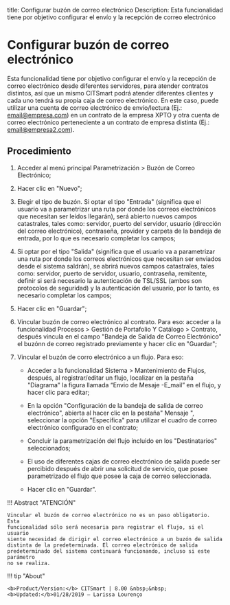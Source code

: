 title:  Configurar buzón de correo electrónico 
Description: Esta funcionalidad tiene por objetivo configurar el envío y la recepción de correo electrónico
# Configurar buzón de correo electrónico

Esta funcionalidad tiene por objetivo configurar el envío y la recepción de correo electrónico desde diferentes servidores, para atender contratos distintos, así que un mismo CITSmart podrá atender diferentes clientes y cada uno tendrá su propia caja de correo electrónico. En este caso, puede utilizar una cuenta de correo electrónico de envío/lectura (Ej.: email@empresa.com) en un contrato de la empresa XPTO y otra cuenta de correo electrónico perteneciente a un contrato de empresa distinta (Ej.: email@empresa2.com).

Procedimiento
-------------

1.  Acceder al menú principal Parametrización \> Buzón de Correo Electrónico;

2.  Hacer clic en "Nuevo";

3.  Elegir el tipo de buzón. Si optar el tipo "Entrada" (significa que el
    usuario va a parametrizar una ruta por donde los correos electrónicos que
    necesitan ser leídos llegarán), será abierto nuevos campos catastrales,
    tales como: servidor, puerto del servidor, usuario (dirección del correo
    electrónico), contraseña, provider y carpeta de la bandeja de entrada, por
    lo que es necesario completar los campos;

4.  Si optar por el tipo "Salida" (significa que el usuario va a parametrizar
    una ruta por donde los correos electrónicos que necesitan ser enviados desde
    el sistema saldrán), se abrirá nuevos campos catastrales, tales como:
    servidor, puerto de servidor, usuario, contraseña, remitente, definir si
    será necesario la autenticación de TSL/SSL (ambos son protocolos de
    seguridad) y la autenticación del usuario, por lo tanto, es necesario
    completar los campos;

5.  Hacer clic en "Guardar";

6.  Vincular buzón de correo electrónico al contrato. Para eso: acceder a la
    funcionalidad Procesos \> Gestión de Portafolio Y Catálogo \> Contrato,
    después vincula en el campo "Bandeja de Salida de Correo Electrónico" el
    buzónn de correo registrado previamente y hacer clic en "Guardar";

7.  Vincular el buzón de corro electrónico a un flujo. Para eso:

    -   Acceder a la funcionalidad Sistema \> Mantenimiento de Flujos, después,
        al registrar/editar un flujo, localizar en la pestaña "Diagrama"
        la figura llamada “Envio de Mesaje -E_mail” en el flujo, y hacer clic
        para editar;

    -   En la opción "Configuración de la bandeja de salida de correo
        electrónico", abierta al hacer clic en la pestaña" Mensaje ",
        seleccionar la opción "Específica" para utilizar el cuadro de correo
        electrónico configurado en el contrato;

    -   Concluir la parametrización del flujo incluido en los "Destinatarios"
        seleccionados;

    -   El uso de diferentes cajas de correo electrónico de salida puede ser
        percibido después de abrir una solicitud de servicio, que posee
        parametrizado el flujo que posee la caja de correo seleccionada.

    -   Hacer clic en "Guardar".

!!! Abstract "ATENCIÓN"

    Vincular el buzón de correo electrónico no es un paso obligatorio. Esta
    funcionalidad sólo será necesaria para registrar el flujo, si el usuario
    siente necesidad de dirigir el correo electrónico a un buzón de salida
    distinta de la predeterminada. El correo electrónico de salida
    predeterminado del sistema continuará funcionando, incluso si este parámetro
    no se realiza.
    
!!! tip "About"

    <b>Product/Version:</b> CITSmart | 8.00 &nbsp;&nbsp;
    <b>Updated:</b>01/28/2019 – Larissa Lourenço




